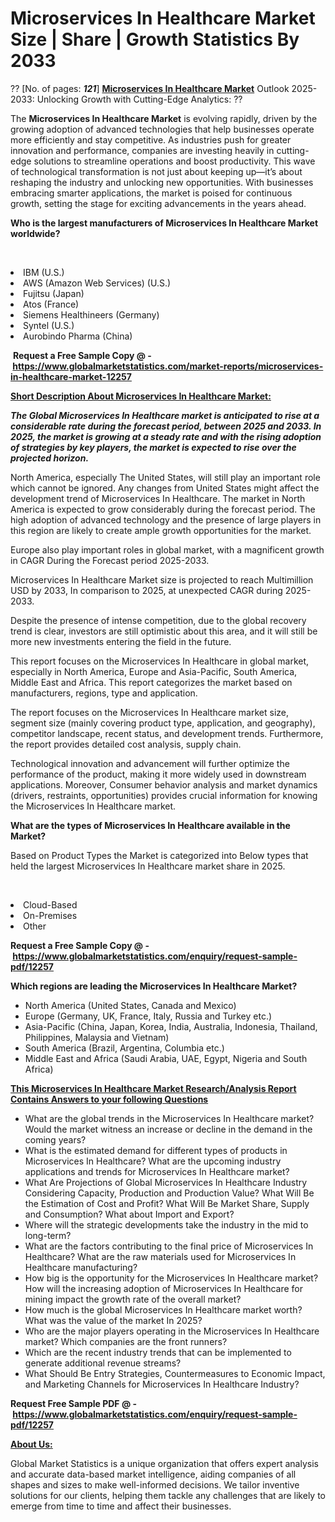 <H1>Microservices In Healthcare Market Size | Share | Growth Statistics By 2033</H1><p>?? [No. of pages:&nbsp;<strong><em>121</em></strong>]&nbsp;<strong><a href="https://www.globalmarketstatistics.com/market-reports/microservices-in-healthcare-market-12257">Microservices In Healthcare&nbsp;Market</a></strong>&nbsp;Outlook 2025-2033: Unlocking Growth with Cutting-Edge Analytics: ??</p><p>The <strong>Microservices In Healthcare Market</strong> is evolving rapidly, driven by the growing adoption of advanced technologies that help businesses operate more efficiently and stay competitive. As industries push for greater innovation and performance, companies are investing heavily in cutting-edge solutions to streamline operations and boost productivity. This wave of technological transformation is not just about keeping up&mdash;it&rsquo;s about reshaping the industry and unlocking new opportunities. With businesses embracing smarter applications, the market is poised for continuous growth, setting the stage for exciting advancements in the years ahead.</p><p><strong>Who is the largest manufacturers of Microservices In Healthcare Market worldwide?</strong></p><p>&nbsp;<li>IBM (U.S.)<li>AWS (Amazon Web Services) (U.S.)<li>Fujitsu (Japan)<li>Atos (France)<li>Siemens Healthineers (Germany)<li>Syntel (U.S.)<li>Aurobindo Pharma (China)</p><p>&nbsp;<strong>Request a Free Sample Copy @ -&nbsp;<a href="https://www.globalmarketstatistics.com/market-reports/microservices-in-healthcare-market-12257">https://www.globalmarketstatistics.com/market-reports/microservices-in-healthcare-market-12257</a></strong></p><p><strong><u>Short Description About Microservices In Healthcare Market:</u></strong></p><p><strong><em>The Global Microservices In Healthcare market is anticipated to rise at a considerable rate during the forecast period, between 2025 and 2033. In 2025, the market is growing at a steady rate and with the rising adoption of strategies by key players, the market is expected to rise over the projected horizon.</em></strong></p><p>North America, especially The United States, will still play an important role which cannot be ignored. Any changes from United States might affect the development trend of Microservices In Healthcare. The market in North America is expected to grow considerably during the forecast period. The high adoption of advanced technology and the presence of large players in this region are likely to create ample growth opportunities for the market.</p><p>Europe also play important roles in global market, with a magnificent growth in CAGR During the Forecast period 2025-2033.</p><p>Microservices In Healthcare Market size is projected to reach Multimillion USD by 2033, In comparison to 2025, at unexpected CAGR during 2025-2033.</p><p>Despite the presence of intense competition, due to the global recovery trend is clear, investors are still optimistic about this area, and it will still be more new investments entering the field in the future.</p><p>This report focuses on the Microservices In Healthcare in global market, especially in North America, Europe and Asia-Pacific, South America, Middle East and Africa. This report categorizes the market based on manufacturers, regions, type and application.</p><p>The report focuses on the Microservices In Healthcare market size, segment size (mainly covering product type, application, and geography), competitor landscape, recent status, and development trends. Furthermore, the report provides detailed cost analysis, supply chain.</p><p>Technological innovation and advancement will further optimize the performance of the product, making it more widely used in downstream applications. Moreover, Consumer behavior analysis and market dynamics (drivers, restraints, opportunities) provides crucial information for knowing the Microservices In Healthcare market.</p><p><strong>What are the types of Microservices In Healthcare available in the Market?</strong></p><p>Based on Product Types the Market is categorized into Below types that held the largest Microservices In Healthcare market share in 2025.</p><p>&nbsp;<li>Cloud-Based<li> On-Premises<li> Other&nbsp;</p><p><strong>Request a Free Sample Copy @ -&nbsp;<a href="https://www.globalmarketstatistics.com/enquiry/request-sample-pdf/12257">https://www.globalmarketstatistics.com/enquiry/request-sample-pdf/12257</a></strong></p><p><strong>Which regions are leading the Microservices In Healthcare Market?</strong></p><ul><li>North America (United States, Canada and Mexico)</li><li>Europe (Germany, UK, France, Italy, Russia and Turkey etc.)</li><li>Asia-Pacific (China, Japan, Korea, India, Australia, Indonesia, Thailand, Philippines, Malaysia and Vietnam)</li><li>South America (Brazil, Argentina, Columbia etc.)</li><li>Middle East and Africa (Saudi Arabia, UAE, Egypt, Nigeria and South Africa)</li></ul><p><strong><u>This Microservices In Healthcare Market Research/Analysis Report Contains Answers to your following Questions</u></strong></p><ul><li>What are the global trends in the Microservices In Healthcare market? Would the market witness an increase or decline in the demand in the coming years?</li><li>What is the estimated demand for different types of products in Microservices In Healthcare? What are the upcoming industry applications and trends for Microservices In Healthcare market?</li><li>What Are Projections of Global Microservices In Healthcare Industry Considering Capacity, Production and Production Value? What Will Be the Estimation of Cost and Profit? What Will Be Market Share, Supply and Consumption? What about Import and Export?</li><li>Where will the strategic developments take the industry in the mid to long-term?</li><li>What are the factors contributing to the final price of Microservices In Healthcare? What are the raw materials used for Microservices In Healthcare manufacturing?</li><li>How big is the opportunity for the Microservices In Healthcare market? How will the increasing adoption of Microservices In Healthcare for mining impact the growth rate of the overall market?</li><li>How much is the global Microservices In Healthcare market worth? What was the value of the market In 2025?</li><li>Who are the major players operating in the Microservices In Healthcare market? Which companies are the front runners?</li><li>Which are the recent industry trends that can be implemented to generate additional revenue streams?</li><li>What Should Be Entry Strategies, Countermeasures to Economic Impact, and Marketing Channels for Microservices In Healthcare Industry?</li></ul><p><strong>Request Free Sample PDF @ -&nbsp;<a href="https://www.globalmarketstatistics.com/enquiry/request-sample-pdf/12257">https://www.globalmarketstatistics.com/enquiry/request-sample-pdf/12257</a></strong></p><p><strong><u>About Us:</u></strong></p><p>Global Market Statistics&nbsp;is a unique organization that offers expert analysis and accurate data-based market intelligence, aiding companies of all shapes and sizes to make well-informed decisions. We tailor inventive solutions for our clients, helping them tackle any challenges that are likely to emerge from time to time and affect their businesses.</p>
